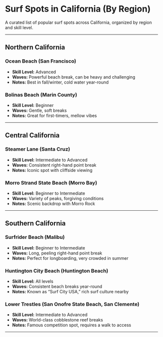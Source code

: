 # Surf Spots in California (By Region)

A curated list of popular surf spots across California, organized by region and skill level.

---

## Northern California

### Ocean Beach (San Francisco)
- **Skill Level:** Advanced  
- **Waves:** Powerful beach break, can be heavy and challenging  
- **Notes:** Best in fall/winter, cold water year-round  

### Bolinas Beach (Marin County)
- **Skill Level:** Beginner  
- **Waves:** Gentle, soft breaks  
- **Notes:** Great for first-timers, mellow vibes  

---

## Central California

### Steamer Lane (Santa Cruz)
- **Skill Level:** Intermediate to Advanced  
- **Waves:** Consistent right-hand point break  
- **Notes:** Iconic spot with cliffside viewing  

### Morro Strand State Beach (Morro Bay)
- **Skill Level:** Beginner to Intermediate  
- **Waves:** Variety of peaks, forgiving conditions  
- **Notes:** Scenic backdrop with Morro Rock  

---

## Southern California

### Surfrider Beach (Malibu)
- **Skill Level:** Beginner to Intermediate  
- **Waves:** Long, peeling right-hand point break  
- **Notes:** Perfect for longboarding, very crowded in summer  

### Huntington City Beach (Huntington Beach)
- **Skill Level:** All levels  
- **Waves:** Consistent beach breaks year-round  
- **Notes:** Known as “Surf City USA,” rich surf culture nearby  

### Lower Trestles (San Onofre State Beach, San Clemente)
- **Skill Level:** Intermediate to Advanced  
- **Waves:** World-class cobblestone reef breaks  
- **Notes:** Famous competition spot, requires a walk to access  

---
